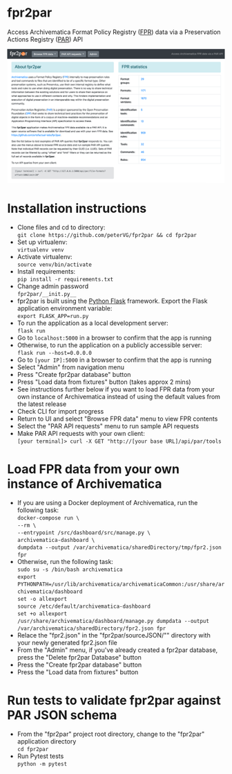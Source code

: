 # fpr2par
Access Archivematica Format Policy Registry ([FPR](https://www.archivematica.org/en/docs/archivematica-1.11/user-manual/preservation/preservation-planning/)) data via a Preservation Actions Registry ([PAR](https://openpreservation.org/events/collaborative-preservation-with-par/)) API

![screencap](fpr2par-demo.png)

# Installation instructions
* Clone files and cd to directory:  
  `git clone https://github.com/peterVG/fpr2par && cd fpr2par`  
* Set up virtualenv:  
  `virtualenv venv`  
* Activate virtualenv:  
  `source venv/bin/activate`  
* Install requirements:  
  `pip install -r requirements.txt`
* Change admin password  
  `fpr2par/__init.py__`      
* fpr2par is built using the [Python Flask](https://www.fullstackpython.com/flask.html) framework. Export the Flask application environment variable:  
  `export FLASK_APP=run.py`
* To run the application as a local development server:  
  `flask run`  
* Go to `localhost:5000` in a browser to confirm that the app is running
* Otherwise, to run the application on a publicly accessible server:  
  `flask run --host=0.0.0.0`
* Go to `[your IP]:5000` in a browser to confirm that the app is running
* Select "Admin" from navigation menu
* Press "Create fpr2par database" button
* Press "Load data from fixtures" button (takes approx 2 mins)
* See instructions further below if you want to load FPR data from your own instance of Archivematica instead of using the default values from the latest release
* Check CLI for import progress
* Return to UI and select "Browse FPR data" menu to view FPR contents
* Select the "PAR API requests" menu to run sample API requests
* Make PAR API requests with your own client:  
  `[your terminal]> curl -X GET "http://[your base URL]/api/par/tools`

# Load FPR data from your own instance of Archivematica
* If you are using a Docker deployment of Archivematica, run the following task:  
  `docker-compose run \`  
    `--rm \`  
    `--entrypoint /src/dashboard/src/manage.py \`  
        `archivematica-dashboard \`  
            `dumpdata --output /var/archivematica/sharedDirectory/tmp/fpr2.json fpr`
* Otherwise, run the following task:  
  `sudo su -s /bin/bash archivematica`  
  `export PYTHONPATH=/usr/lib/archivematica/archivematicaCommon:/usr/share/archivematica/dashboard`  
  `set -o allexport`  
  `source /etc/default/archivematica-dashboard`  
  `set +o allexport`  
  `/usr/share/archivematica/dashboard/manage.py dumpdata --output /var/archivematica/sharedDirectory/fpr2.json fpr`
* Relace the "fpr2.json" in the "fpr2par/sourceJSON/"" directory with your newly generated fpr2.json file
* From the "Admin" menu, if you've already created a fpr2par database, press the "Delete fpr2par Database" button
* Press the "Create fpr2par database" button
* Press the "Load data from fixtures" button

# Run tests to validate fpr2par against PAR JSON schema
* From the "fpr2par" project root directory, change to the "fpr2par" application directory  
  `cd fpr2par`  
* Run Pytest tests  
  `python -m pytest`
